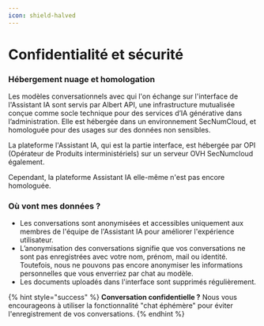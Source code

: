 ```yaml
---
icon: shield-halved
---
```


# Confidentialité et sécurité

### Hébergement nuage et homologation&#x20;

Les modèles conversationnels avec qui l'on échange sur l'interface de l'Assistant IA sont servis par Albert API, une infrastructure mutualisée conçue comme socle technique pour des services d’IA générative dans l’administration. Elle est hébergée dans un environnement SecNumCloud, et homologuée pour des usages sur des données non sensibles.&#x20;

La plateforme l'Assistant IA, qui est la partie interface, est hébergée par OPI (Opérateur de Produits interministériels) sur un serveur OVH SecNumcloud également.&#x20;

Cependant, la plateforme Assistant IA elle-même n'est pas encore homologuée.&#x20;

### Où vont mes données ?

* Les conversations sont anonymisées et accessibles uniquement aux membres de l'équipe de l'Assistant IA pour améliorer l'expérience utilisateur.
* L’anonymisation des conversations signifie que vos conversations ne sont pas enregistrées avec votre nom, prénom, mail ou identité. Toutefois, nous ne pouvons pas encore anonymiser les informations personnelles que vous enverriez par chat au modèle.
* Les documents uploadés dans l'interface sont supprimés régulièrement.&#x20;



{% hint style="success" %}
**Conversation confidentielle ?** Nous vous encourageons à utiliser la fonctionnalité "chat éphémère" pour éviter l'enregistrement de vos conversations.
{% endhint %}
